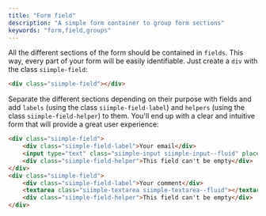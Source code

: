 ```yaml
---
title: "Form field"
description: "A simple form container to group form sections"
keywords: "form,field,groups"
---
```


All the different sections of the form should be contained in `fields`. This way, every part of your form will be easily identifiable. Just create a `div` with the class `siimple-field`:

```html
<div class="siimple-field"></div>
```

Separate the different sections depending on their purpose with fields and add `labels` (using the class `siimple-field-label`) and `helpers` (using the class `siimple-field-helper`) to them. You'll end up with a clear and intuitive form that will provide a great user experience:

```html preview="true"
<div class="siimple-field">
    <div class="siimple-field-label">Your email</div>
    <input type="text" class="siimple-input siimple-input--fluid" placeholder="you@company.com">
    <div class="siimple-field-helper">This field can't be empty</div>
</div>
<div class="siimple-field">
    <div class="siimple-field-label">Your comment</div>
    <textarea class="siimple-textarea siimple-textarea--fluid"></textarea>
    <div class="siimple-field-helper">This field can't be empty</div>
</div>
```


